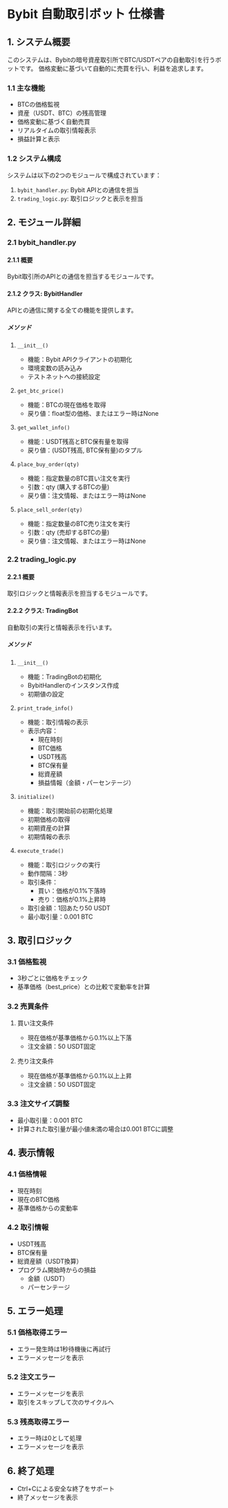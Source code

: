 # Bybit 自動取引ボット 仕様書

## 1. システム概要

このシステムは、Bybitの暗号資産取引所でBTC/USDTペアの自動取引を行うボットです。
価格変動に基づいて自動的に売買を行い、利益を追求します。

### 1.1 主な機能
- BTCの価格監視
- 資産（USDT、BTC）の残高管理
- 価格変動に基づく自動売買
- リアルタイムの取引情報表示
- 損益計算と表示

### 1.2 システム構成
システムは以下の2つのモジュールで構成されています：

1. `bybit_handler.py`: Bybit APIとの通信を担当
2. `trading_logic.py`: 取引ロジックと表示を担当

## 2. モジュール詳細

### 2.1 bybit_handler.py

#### 2.1.1 概要
Bybit取引所のAPIとの通信を担当するモジュールです。

#### 2.1.2 クラス: BybitHandler
APIとの通信に関する全ての機能を提供します。

##### メソッド
1. `__init__()`
   - 機能：Bybit APIクライアントの初期化
   - 環境変数の読み込み
   - テストネットへの接続設定

2. `get_btc_price()`
   - 機能：BTCの現在価格を取得
   - 戻り値：float型の価格、またはエラー時はNone

3. `get_wallet_info()`
   - 機能：USDT残高とBTC保有量を取得
   - 戻り値：(USDT残高, BTC保有量)のタプル

4. `place_buy_order(qty)`
   - 機能：指定数量のBTC買い注文を実行
   - 引数：qty (購入するBTCの量)
   - 戻り値：注文情報、またはエラー時はNone

5. `place_sell_order(qty)`
   - 機能：指定数量のBTC売り注文を実行
   - 引数：qty (売却するBTCの量)
   - 戻り値：注文情報、またはエラー時はNone

### 2.2 trading_logic.py

#### 2.2.1 概要
取引ロジックと情報表示を担当するモジュールです。

#### 2.2.2 クラス: TradingBot
自動取引の実行と情報表示を行います。

##### メソッド
1. `__init__()`
   - 機能：TradingBotの初期化
   - BybitHandlerのインスタンス作成
   - 初期値の設定

2. `print_trade_info()`
   - 機能：取引情報の表示
   - 表示内容：
     - 現在時刻
     - BTC価格
     - USDT残高
     - BTC保有量
     - 総資産額
     - 損益情報（金額・パーセンテージ）

3. `initialize()`
   - 機能：取引開始前の初期化処理
   - 初期価格の取得
   - 初期資産の計算
   - 初期情報の表示

4. `execute_trade()`
   - 機能：取引ロジックの実行
   - 動作間隔：3秒
   - 取引条件：
     - 買い：価格が0.1%下落時
     - 売り：価格が0.1%上昇時
   - 取引金額：1回あたり50 USDT
   - 最小取引量：0.001 BTC

## 3. 取引ロジック

### 3.1 価格監視
- 3秒ごとに価格をチェック
- 基準価格（best_price）との比較で変動率を計算

### 3.2 売買条件
1. 買い注文条件
   - 現在価格が基準価格から0.1%以上下落
   - 注文金額：50 USDT固定

2. 売り注文条件
   - 現在価格が基準価格から0.1%以上上昇
   - 注文金額：50 USDT固定

### 3.3 注文サイズ調整
- 最小取引量：0.001 BTC
- 計算された取引量が最小値未満の場合は0.001 BTCに調整

## 4. 表示情報

### 4.1 価格情報
- 現在時刻
- 現在のBTC価格
- 基準価格からの変動率

### 4.2 取引情報
- USDT残高
- BTC保有量
- 総資産額（USDT換算）
- プログラム開始時からの損益
  - 金額（USDT）
  - パーセンテージ

## 5. エラー処理

### 5.1 価格取得エラー
- エラー発生時は1秒待機後に再試行
- エラーメッセージを表示

### 5.2 注文エラー
- エラーメッセージを表示
- 取引をスキップして次のサイクルへ

### 5.3 残高取得エラー
- エラー時は0として処理
- エラーメッセージを表示

## 6. 終了処理
- Ctrl+Cによる安全な終了をサポート
- 終了メッセージを表示 